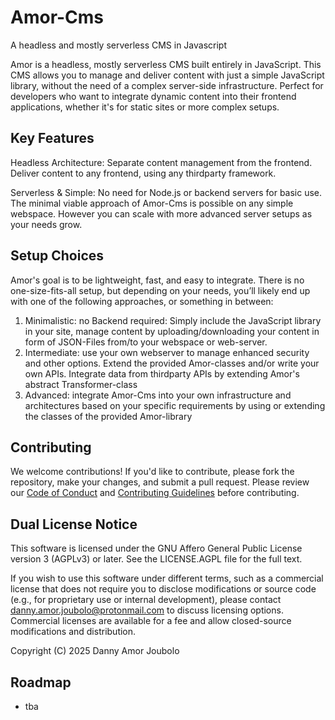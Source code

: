 # Amor-Cms
A headless and mostly serverless CMS in Javascript

 
Amor is a headless, mostly serverless CMS built entirely in JavaScript. This CMS allows you to manage and deliver content with just a simple JavaScript library, without the need of a complex server-side infrastructure. Perfect for developers who want to integrate dynamic content into their frontend applications, whether it's for static sites or more complex setups.

## Key Features

Headless Architecture: Separate content management from the frontend. Deliver content to any frontend, using any thirdparty framework.

Serverless & Simple: No need for Node.js or backend servers for basic use. The minimal viable approach of Amor-Cms is possible on any simple webspace. However you can scale with more advanced server setups as your needs grow.

## Setup Choices

Amor's goal is to be lightweight, fast, and easy to integrate. There is no one-size-fits-all setup, but depending on your needs, you’ll likely end up with one of the following approaches, or something in between:

1. Minimalistic: no Backend required: Simply include the JavaScript library in your site, manage content by uploading/downloading your content in form of JSON-Files from/to your webspace or web-server.
2. Intermediate: use your own webserver to manage enhanced security and other options. Extend the provided Amor-classes and/or write your own APIs. Integrate data from thirdparty APIs by extending Amor's abstract Transformer-class 
3. Advanced: integrate Amor-Cms into your own infrastructure and architectures based on your specific requirements by using or extending the classes of the provided Amor-library

## Contributing

We welcome contributions! If you'd like to contribute, please fork the repository, make your changes, and submit a pull request. Please review our [Code of Conduct](CODE_OF_CONDUCT.md) and [Contributing Guidelines](CONTRIBUTING.md) before contributing.

 
## Dual License Notice

This software is licensed under the GNU Affero General Public License version 3 (AGPLv3) or later. See the LICENSE.AGPL file for the full text.

If you wish to use this software under different terms, such as a commercial license that does not require you to
disclose modifications or source code (e.g., for proprietary use or internal development), please contact 
danny.amor.joubolo@protonmail.com to discuss licensing options. Commercial licenses are available for a fee and allow closed-source modifications and distribution.

Copyright (C) 2025 Danny Amor Joubolo

## Roadmap

* tba 
